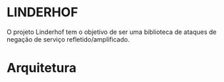 # LINDERHOF  
  
O projeto Linderhof tem o objetivo de ser uma biblioteca de ataques de negação de serviço refletido/amplificado.  
  
  
# Arquitetura
<!--stackedit_data:
eyJoaXN0b3J5IjpbLTk5MzIyNDU4Nl19
-->